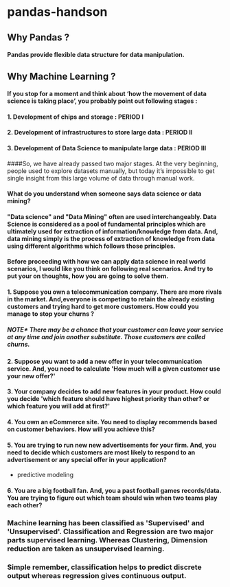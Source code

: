 # pandas-handson



## Why Pandas ?

#### Pandas provide flexible data structure for data manipulation.


## Why Machine Learning ?

#### If you stop for a moment and think about ‘how the movement of data science is taking place’, you probably point out following stages :
#### 1. Development of chips and storage : PERIOD I
#### 2. Development of infrastructures to store large data : PERIOD II
#### 3. Development of Data Science to manipulate large data : PERIOD III

####So, we have already passed two major stages. At the very beginning, people used to explore datasets manually, but today it’s impossible to get single insight from this large volume of data through manual work.

#### What do you understand when someone says data science or data mining?

#### "Data science" and "Data Mining" often are used interchangeably. Data Science is considered as a pool of fundamental principles which are ultimately used for extraction of information/knowledge from data. And, data mining simply is the process of extraction of knowledge from data using different algorithms which follows those principles.


#### Before proceeding with how we can apply data science in real world scenarios, I would like you think on following real scenarios. And try to put your on thoughts, how you are going to solve them.

#### 1. Suppose you own a telecommunication company. There are more rivals in the market. And,everyone is competing to retain the already existing customers and trying hard to get more customers. How could you manage to stop your churns ?
##### NOTE* There may be a chance that your customer can leave your service at any time and join another substitute. Those customers are called churns.

#### 2. Suppose you want to add a new offer in your telecommunication service. And, you need to calculate 'How much will a given customer use your new offer?'
 

#### 3. Your company decides to add new features in your product. How could you decide 'which feature should have highest priority than other? or which feature you will add at first?'


#### 4. You own an eCommerce site. You need to display recommends based on customer behaviors. How will you achieve this?

#### 5. You are trying to run new new advertisements for your firm. And, you need to decide which customers are most likely to respond to an advertisement or any special offer in your application?
- predictive modeling


#### 6. You are a big football fan. And, you a past football games records/data. You are trying to figure out which team should win when two teams play each other?


### Machine learning has been classified as 'Supervised' and 'Unsupervised'. Classification and Regression are two major parts supervised learning. Whereas Clustering, Dimension reduction are taken as unsupervised learning.

### Simple remember, classification helps to predict discrete output whereas regression gives continuous output.
